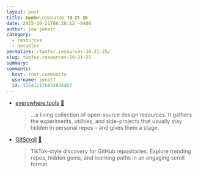 ```yaml
---
layout: post
title: 𝐭𝐰𝐨𝐟𝐞𝐫.𝗋𝖾𝗌𝗈𝗎𝗋𝖼𝖾𝗌 𝟏𝟎-𝟐𝟏-𝟐𝟓
date: 2025-10-21T08:28:12 -0400
author: joe jenett
category:
  - resources
  - notables
permalink: /twofer.resources-10-21-25/
slug: twofer.resources-10-21-25
summary:
comments:
  host: toot.community
  username: jenett
  id: 115412176932844467
---
```

<ul class="links">
	<li><a title="Collection of open-source tools for designers & creatives" href="https://everywhere.tools/">everywhere.tools</a> <a title="source" href="https://pinboard.in/u:roger">📌</a><blockquote><p>...a living collection of open-source design resources. It gathers the experiments, utilities, and side-projects that usually stay hidden in personal repos – and gives them a stage.</p></blockquote></li>
	<li><a title="Discover GitHub Repos" href="https://www.gitscroll.dev/">GitScroll</a> <a title="source" href="https://pinboard.in/u:tdjones">📌</a><blockquote><p>TikTok-style discovery for GitHub repositories. Explore trending repos, hidden gems, and learning paths in an engaging scroll format.</p></blockquote></li>
</ul>

<a href="https://brid.gy/publish/mastodon"></a>